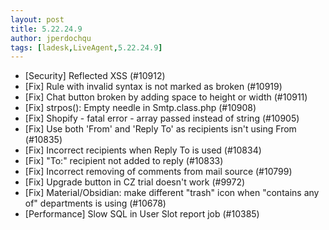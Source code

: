 ```yaml
---
layout: post
title: 5.22.24.9
author: jperdochqu
tags: [ladesk,LiveAgent,5.22.24.9]
---
```


- [Security] Reflected XSS (#10912)
- [Fix] Rule with invalid syntax is not marked as broken (#10919)
- [Fix] Chat button broken by adding space to height or width (#10911)
- [Fix] strpos(): Empty needle in Smtp.class.php (#10908)
- [Fix] Shopify - fatal error - array passed instead of string (#10905)
- [Fix] Use both 'From' and 'Reply To' as recipients isn't using From (#10835)
- [Fix] Incorrect recipients when Reply To is used (#10834)
- [Fix] "To:" recipient not added to reply (#10833)
- [Fix] Incorrect removing of comments from mail source (#10799)
- [Fix] Upgrade button in CZ trial doesn't work (#9972)
- [Fix] Material/Obsidian: make different "trash" icon when "contains any of" departments is using (#10678)
- [Performance] Slow SQL in User Slot report job (#10385)
